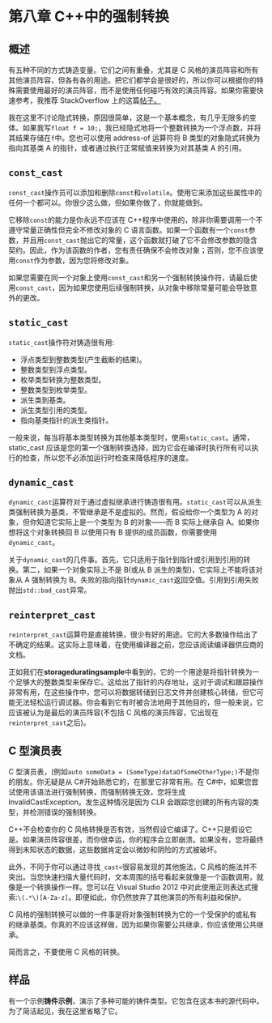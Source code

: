 # 第八章 C++中的强制转换

## 概述

有五种不同的方式铸造变量。它们之间有重叠，尤其是 C 风格的演员阵容和所有其他演员阵容，但各有各的用途。把它们都学会是很好的，所以你可以根据你的特殊需要使用最好的演员阵容，而不是使用任何碰巧有效的演员阵容。如果你需要快速参考，我推荐 StackOverflow 上的这篇[帖子。](http://stackoverflow.com/a/332086/465211)

我在这里不讨论隐式转换，原因很简单，这是一个基本概念，有几乎无限多的变体。如果我写`float f = 10;`，我已经隐式地将一个整数转换为一个浮点数，并将其结果存储在`f`中。您也可以使用 address-of 运算符将 B 类型的对象隐式转换为指向其基类 A 的指针，或者通过执行正常赋值来转换为对其基类 A 的引用。

## `const_cast`

`const_cast`操作员可以添加和删除`const`和`volatile`。使用它来添加这些属性中的任何一个都可以。你很少这么做，但如果你做了，你就能做到。

它移除`const`的能力是你永远不应该在 C++程序中使用的，除非你需要调用一个不遵守常量正确性但完全不修改对象的 C 语言函数。如果一个函数有一个`const`参数，并且用`const_cast`抛出它的常量，这个函数就打破了它不会修改参数的隐含契约。因此，作为该函数的作者，您有责任确保不会修改对象；否则，您不应该使用`const`作为参数，因为您将修改对象。

如果您需要在同一个对象上使用`const_cast`和另一个强制转换操作符，请最后使用`const_cast`，因为如果您使用后续强制转换，从对象中移除常量可能会导致意外的更改。

## `static_cast`

`static_cast`操作符对铸造很有用:

*   浮点类型到整数类型(产生截断的结果)。
*   整数类型到浮点类型。
*   枚举类型转换为整数类型。
*   整数类型到枚举类型。
*   派生类到基类。
*   派生类型引用的类型。
*   指向基类指针的派生类指针。

一般来说，每当将基本类型转换为其他基本类型时，使用`static_cast`。通常，static_cast 应该是您的第一个强制转换选择，因为它会在编译时执行所有可以执行的检查，所以您不必添加运行时检查来降低程序的速度。

## `dynamic_cast`

`dynamic_cast`运算符对于通过虚拟继承进行铸造很有用。`static_cast`可以从派生类强制转换为基类，不管继承是不是虚拟的。然而，假设给你一个类型为 A 的对象，但你知道它实际上是一个类型为 B 的对象——而 B 实际上继承自 A。如果你想将这个对象转换回 B 以使用只有 B 提供的成员函数，你需要使用`dynamic_cast`。

关于`dynamic_cast`的几件事。首先，它只适用于指针到指针或引用到引用的转换。第二，如果一个对象实际上不是 B(或从 B 派生的类型)，它实际上不能将该对象从 A 强制转换为 B。失败的指向指针`dynamic_cast`返回空值。引用到引用失败抛出`std::bad_cast`异常。

## `reinterpret_cast`

`reinterpret_cast`运算符是直接转换，很少有好的用途。它的大多数操作给出了不确定的结果。这实际上意味着，在使用编译器之前，您应该阅读编译器供应商的文档。

正如我们在**storageduratingsample**中看到的，它的一个用途是将指针转换为一个足够大的整数类型来保存它。这给出了指针的内存地址，这对于调试和跟踪操作非常有用，在这些操作中，您可以将数据转储到日志文件并创建核心转储，但它可能无法轻松运行调试器。你会看到它有时被合法地用于其他目的，但一般来说，它应该被认为是最后的演员阵容(不包括 C 风格的演员阵容，它出现在`reinterpret_cast`之后)。

## C 型演员表

C 型演员表，(例如`auto someData = (SomeType)dataOfSomeOtherType;)`不是你的朋友。你无疑是从 C#开始熟悉它的，在那里它非常有用。在 C#中，如果您尝试使用该语法进行强制转换，而强制转换无效，您将生成 InvalidCastException。发生这种情况是因为 CLR 会跟踪您创建的所有内容的类型，并检测错误的强制转换。

C++不会检查你的 C 风格转换是否有效，当然假设它编译了。C++只是假设它是。如果演员阵容很差，而你很幸运，你的程序会立即崩溃。如果没有，您将最终得到未知状态的数据，这些数据肯定会以微妙和阴险的方式被破坏。

此外，不同于你可以通过寻找`_cast<`很容易发现的其他施法，C 风格的施法并不突出。当您快速扫描大量代码时，文本周围的括号看起来就像是一个函数调用，就像是一个转换操作一样。您可以在 Visual Studio 2012 中对此使用正则表达式搜索:`\(.*\)[A-Za-z]`。即便如此，你仍然放弃了其他演员的所有利益和保护。

C 风格的强制转换可以做的一件事是将对象强制转换为它的一个受保护的或私有的继承基类。你真的不应该这样做，因为如果你需要公共继承，你应该使用公共继承。

简而言之，不要使用 C 风格的转换。

## 样品

有一个示例**铸件示例**，演示了多种可能的铸件类型。它包含在这本书的源代码中。为了简洁起见，我在这里省略了它。